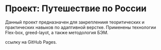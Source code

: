 # Проект: Путешествие по России

Данный проект предназначен для закреплениия
теоритических и практических навыков
по адаптивной верстке.
Применены технологии Flex-box, greed-layot,
а также методология БЭМ.


ссылку на GitHub Pages.
